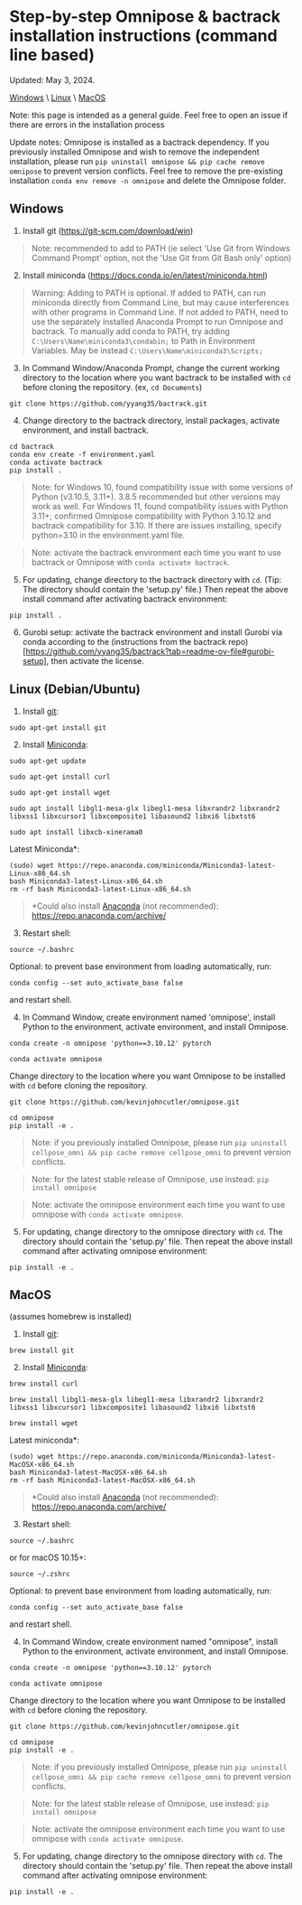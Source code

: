 # Step-by-step Omnipose & bactrack installation instructions (command line based)
 
 Updated: May 3, 2024.

 [Windows](../../tree/bactrackdev/docs/install_bactrack.md#windows) \ [Linux](../../tree/bactrackdev/docs/install_bactrack.md#linux-debianubuntu) \ [MacOS](../../tree/bactrackdev/docs/install_bactrack.md#macos)

 Note: this page is intended as a general guide. Feel free to open an issue if there are errors in the installation process

 Update notes: Omnipose is installed as a bactrack dependency. If you previously installed Omnipose and wish to remove the independent installation, please run `pip uninstall omnipose && pip cache remove omnipose` to prevent version conflicts. Feel free to remove the pre-existing installation `conda env remove -n omnipose` and delete the Omnipose folder.

## Windows

1. Install git (https://git-scm.com/download/win)

> Note: recommended to add to PATH (ie select 'Use Git from Windows Command Prompt' option, not the 'Use Git from Git Bash only' option)

2. Install miniconda (https://docs.conda.io/en/latest/miniconda.html)

> Warning: Adding to PATH is optional. If added to PATH, can run miniconda directly from Command Line, but may cause interferences with other programs in Command Line. If not added to PATH, need to use the separately installed Anaconda Prompt to run Omnipose and bactrack. To manually add conda to PATH, try adding `C:\Users\Name\miniconda3\condabin;` to Path in Environment Variables. May be instead `C:\Users\Name\miniconda3\Scripts;` 

3. In Command Window/Anaconda Prompt, change the current working directory to the location where you want bactrack to be installed with `cd` before cloning the repository. (ex, `cd Documents`)

```
git clone https://github.com/yyang35/bactrack.git

```

4. Change directory to the bactrack directory, install packages, activate environment, and install bactrack.

```
cd bactrack
conda env create -f environment.yaml
conda activate bactrack
pip install .
```

> Note: for Windows 10, found compatibility issue with some versions of Python (v3.10.5, 3.11+). 3.8.5 recommended but other versions may work as well.
> For Windows 11, found compatibility issues with Python 3.11+; confirmed Omnipose compatibility with Python 3.10.12 and bactrack compatibility for 3.10. If there are issues installing, specify python=3.10 in the environment.yaml file.


> Note: activate the bactrack environment each time you want to use bactrack or Omnipose with `conda activate bactrack`.

5. For updating, change directory to the bactrack directory with `cd`. (Tip: The directory should contain the 'setup.py' file.) Then repeat the above install command after activating bactrack environment:

```
pip install .
```

6. Gurobi setup: activate the bactrack environment and install Gurobi via conda according to the (instructions from the bactrack repo)[https://github.com/yyang35/bactrack?tab=readme-ov-file#gurobi-setup], then activate the license.


## Linux (Debian/Ubuntu)

1.  Install [git](https://git-scm.com/download/linux): 
```
sudo apt-get install git
```

2. Install [Miniconda](https://docs.conda.io/en/main/miniconda.html):
```
sudo apt-get update
```

```
sudo apt-get install curl
```

```
sudo apt-get install wget
```

```
sudo apt install libgl1-mesa-glx libegl1-mesa libxrandr2 libxrandr2 libxss1 libxcursor1 libxcomposite1 libasound2 libxi6 libxtst6
```

```
sudo apt install libxcb-xinerama0
```


   Latest Miniconda*:
```
(sudo) wget https://repo.anaconda.com/miniconda/Miniconda3-latest-Linux-x86_64.sh
bash Miniconda3-latest-Linux-x86_64.sh
rm -rf bash Miniconda3-latest-Linux-x86_64.sh
```

>*Could also install [Anaconda](https://www.anaconda.com/products/distributionhttps://www.anaconda.com/products/distribution) (not recommended): https://repo.anaconda.com/archive/


3. Restart shell:
```
source ~/.bashrc
```

   Optional: to prevent base environment from loading automatically, run:
```
conda config --set auto_activate_base false
```
   and restart shell.


4. In Command Window, create environment named 'omnipose', install Python to the environment, activate environment, and install Omnipose.
```
conda create -n omnipose 'python==3.10.12' pytorch
```

```
conda activate omnipose
```
Change directory to the location where you want Omnipose to be installed with `cd` before cloning the repository.

```
git clone https://github.com/kevinjohncutler/omnipose.git

```
```
cd omnipose
pip install -e .
```

>   Note: if you previously installed Omnipose, please run `pip uninstall cellpose_omni && pip cache remove cellpose_omni` to prevent version conflicts.

>   Note: for the latest stable release of Omnipose, use instead: `pip install omnipose`

>   Note: activate the omnipose environment each time you want to use omnipose with `conda activate omnipose`.

5. For updating, change directory to the omnipose directory with `cd`. The directory should contain the 'setup.py' file. Then repeat the above install command after activating omnipose environment:
```
pip install -e .
```



## MacOS 

(assumes homebrew is installed)

1.  Install [git](https://git-scm.com/download/mac): 
```
brew install git
```

2. Install [Miniconda](https://docs.conda.io/en/main/miniconda.html):
```
brew install curl
```

```
brew install libgl1-mesa-glx libegl1-mesa libxrandr2 libxrandr2 libxss1 libxcursor1 libxcomposite1 libasound2 libxi6 libxtst6
```

```
brew install wget
```

   Latest miniconda*:
```
(sudo) wget https://repo.anaconda.com/miniconda/Miniconda3-latest-MacOSX-x86_64.sh
bash Miniconda3-latest-MacOSX-x86_64.sh
rm -rf bash Miniconda3-latest-MacOSX-x86_64.sh
```
>*Could also install [Anaconda](https://www.anaconda.com/products/distributionhttps://www.anaconda.com/products/distribution) (not recommended): https://repo.anaconda.com/archive/

3. Restart shell:
```
source ~/.bashrc
```
   or for macOS 10.15+:
```
source ~/.zshrc
```

   Optional: to prevent base environment from loading automatically, run:
```
conda config --set auto_activate_base false
```
   and restart shell.

4. In Command Window, create environment named "omnipose", install Python to the environment, activate environment, and install Omnipose.
```
conda create -n omnipose 'python==3.10.12' pytorch
```

```
conda activate omnipose
```

Change directory to the location where you want Omnipose to be installed with `cd` before cloning the repository.
```
git clone https://github.com/kevinjohncutler/omnipose.git
```
```
cd omnipose
pip install -e .
```
>   Note: if you previously installed Omnipose, please run `pip uninstall cellpose_omni && pip cache remove cellpose_omni` to prevent version conflicts.

>   Note: for the latest stable release of Omnipose, use instead: `pip install omnipose`

>   Note: activate the omnipose environment each time you want to use omnipose with `conda activate omnipose`. 

5. For updating, change directory to the omnipose directory with `cd`. The directory should contain the 'setup.py' file. Then repeat the above install command after activating omnipose environment:
```
pip install -e .
```












